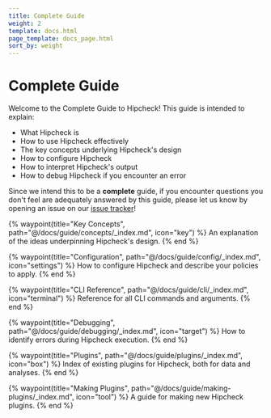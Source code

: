 ```yaml
---
title: Complete Guide
weight: 2
template: docs.html
page_template: docs_page.html
sort_by: weight
---
```


# Complete Guide

Welcome to the Complete Guide to Hipcheck! This guide is intended to explain:

- What Hipcheck is
- How to use Hipcheck effectively
- The key concepts underlying Hipcheck's design
- How to configure Hipcheck
- How to interpret Hipcheck's output
- How to debug Hipcheck if you encounter an error

Since we intend this to be a __complete__ guide, if you encounter questions
you don't feel are adequately answered by this guide, please let us know
by opening an issue on our [issue tracker](https://github.com/mitre/hipcheck/issues)!

<div class="grid grid-cols-2 gap-8 mt-8">

{% waypoint(title="Key Concepts", path="@/docs/guide/concepts/_index.md", icon="key") %}
An explanation of the ideas underpinning Hipcheck's design.
{% end %}

{% waypoint(title="Configuration", path="@/docs/guide/config/_index.md", icon="settings") %}
How to configure Hipcheck and describe your policies to apply.
{% end %}

{% waypoint(title="CLI Reference", path="@/docs/guide/cli/_index.md", icon="terminal") %}
Reference for all CLI commands and arguments.
{% end %}

{% waypoint(title="Debugging", path="@/docs/guide/debugging/_index.md", icon="target") %}
How to identify errors during Hipcheck execution.
{% end %}

{% waypoint(title="Plugins", path="@/docs/guide/plugins/_index.md", icon="box") %}
Index of existing plugins for Hipcheck, both for data and analyses.
{% end %}

{% waypoint(title="Making Plugins", path="@/docs/guide/making-plugins/_index.md", icon="tool") %}
A guide for making new Hipcheck plugins.
{% end %}

</div>
